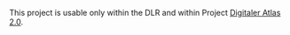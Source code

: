 This project is usable only within the DLR and within Project [Digitaler Atlas 2.0](https://verkehrsforschung.dlr.de/de/projekte/digitaler-atlas-20-domaenenuebergreifende-softwareanwendungen-und-geodateninfrastrukturen).
